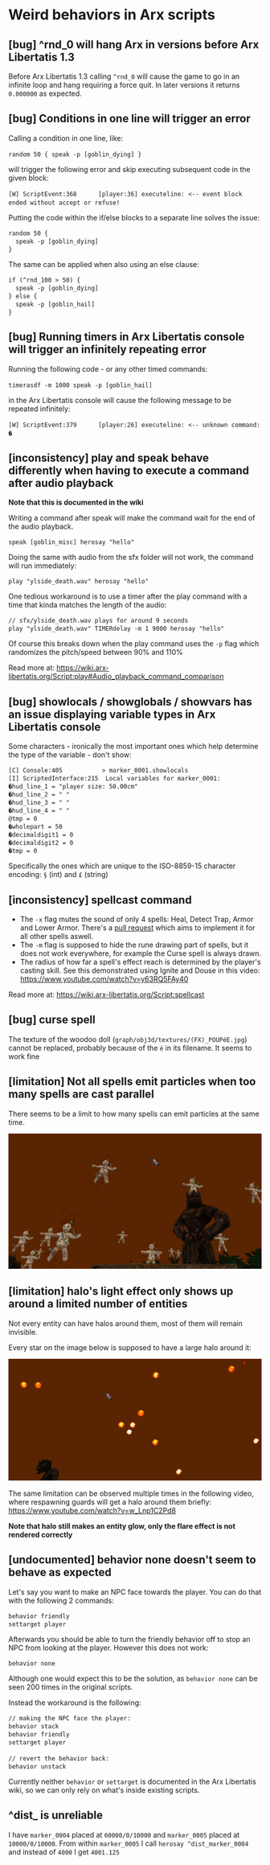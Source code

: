 # Weird behaviors in Arx scripts

## [bug] ^rnd_0 will hang Arx in versions before Arx Libertatis 1.3

Before Arx Libertatis 1.3 calling `^rnd_0` will cause the game to go in an infinite loop and hang requiring a force
quit. In later versions it returns `0.000000` as expected.

## [bug] Conditions in one line will trigger an error

Calling a condition in one line, like:

`random 50 { speak -p [goblin_dying] }`

will trigger the following error and skip executing subsequent code in the given block:

`[W] ScriptEvent:368      [player:36] executeline: <-- event block ended without accept or refuse!`

Putting the code within the if/else blocks to a separate line solves the issue:

```
random 50 {
  speak -p [goblin_dying]
}
```

The same can be applied when also using an else clause:

```
if (^rnd_100 > 50) {
  speak -p [goblin_dying]
} else {
  speak -p [goblin_hail]
}
```

## [bug] Running timers in Arx Libertatis console will trigger an infinitely repeating error

Running the following code - or any other timed commands:

`timerasdf -m 1000 speak -p [goblin_hail]`

in the Arx Libertatis console will cause the following message to be repeated infinitely:

`[W] ScriptEvent:379      [player:26] executeline: <-- unknown command: �`

## [inconsistency] play and speak behave differently when having to execute a command after audio playback

**Note that this is documented in the wiki**

Writing a command after speak will make the command wait for the end of the audio playback.

```
speak [goblin_misc] herosay "hello"
```

Doing the same with audio from the sfx folder will not work, the command will run immediately:

```
play "ylside_death.wav" herosay "hello"
```

One tedious workaround is to use a timer after the play command with a time that kinda matches the length of the audio:

```
// sfx/ylside_death.wav plays for around 9 seconds
play "ylside_death.wav" TIMERdelay -m 1 9000 herosay "hello"
```

Of course this breaks down when the play command uses the `-p` flag which randomizes the pitch/speed between 90% and 110%

Read more at: https://wiki.arx-libertatis.org/Script:play#Audio_playback_command_comparison

## [bug] showlocals / showglobals / showvars has an issue displaying variable types in Arx Libertatis console

Some characters - ironically the most important ones which help determine the type of the variable - don't show:

```
[C] Console:405           > marker_0001.showlocals
[I] ScriptedInterface:215  Local variables for marker_0001:
�hud_line_1 = "player size: 50.00cm"
�hud_line_2 = " "
�hud_line_3 = " "
�hud_line_4 = " "
@tmp = 0
�wholepart = 50
�decimaldigit1 = 0
�decimaldigit2 = 0
�tmp = 0
```

Specifically the ones which are unique to the ISO-8859-15 character encoding: `§` (int) and `£` (string)

## [inconsistency] spellcast command

- The `-x` flag mutes the sound of only 4 spells: Heal, Detect Trap, Armor and Lower Armor. There's a
  [pull request](https://github.com/arx/ArxLibertatis/pull/293) which aims to implement it for all other
  spells aswell.
- The `-m` flag is supposed to hide the rune drawing part of spells, but it does not work everywhere,
  for example the Curse spell is always drawn.
- The radius of how far a spell's effect reach is determined by the player's casting skill. See this demonstrated
  using Ignite and Douse in this video: https://www.youtube.com/watch?v=y63RQ5FAy40

Read more at: https://wiki.arx-libertatis.org/Script:spellcast

## [bug] curse spell

The texture of the woodoo doll (`graph/obj3d/textures/(FX)_POUPéE.jpg`) cannot be replaced, probably because of the
`é` in its filename. It seems to work fine

## [limitation] Not all spells emit particles when too many spells are cast parallel

There seems to be a limit to how many spells can emit particles at the same time.

![Not all spells emit particles](img/not-all-spells-emit-particles.jpg?raw "Not all spells emit particles")

## [limitation] halo's light effect only shows up around a limited number of entities

Not every entity can have halos around them, most of them will remain invisible.

Every star on the image below is supposed to have a large halo around it:

![Not all stars have halos](img/number-of-halos.jpg?raw "Not all stars have halos")

The same limitation can be observed multiple times in the following video, where respawning guards will get a halo
around them briefly: https://www.youtube.com/watch?v=w_Lnp1C2Pd8

**Note that halo still makes an entity glow, only the flare effect is not rendered correctly**

## [undocumented] behavior none doesn't seem to behave as expected

Let's say you want to make an NPC face towards the player. You can do that with the following 2 commands:

```
behavior friendly
settarget player
```

Afterwards you should be able to turn the friendly behavior off to stop an NPC from looking at the player. However
this does not work:

```
behavior none
```

Although one would expect this to be the solution, as `behavior none` can be seen 200 times in the original scripts.

Instead the workaround is the following:

```
// making the NPC face the player:
behavior stack
behavior friendly
settarget player

// revert the behavior back:
behavior unstack
```

Currently neither `behavior` or `settarget` is documented in the Arx Libertatis wiki, so we can only rely on what's
inside existing scripts.

## ^dist\_<entity> is unreliable

I have `marker_0004` placed at `60000/0/10000` and `marker_0005` placed at `10000/0/10000`.
From within `marker_0005` I call `herosay ^dist_marker_0004` and instead of `4000` I get `4001.125`
